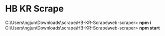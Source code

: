 # HB KR Scrape
 
C:\Users\ngjun\Downloads\scrape\HB-KR-Scrape\web-scraper> **npm i** <br>
C:\Users\ngjun\Downloads\scrape\HB-KR-Scrape\web-scraper> **npm start**

